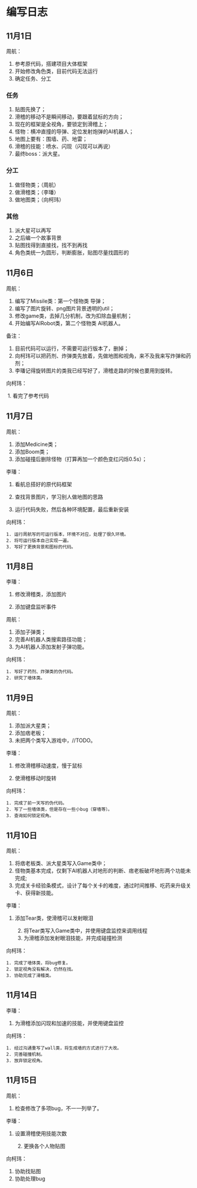 # 编写日志

## 11月1日

周航：
   1. 参考原代码，搭建项目大体框架
   2. 开始修改角色类，目前代码无法运行
   3. 确定任务、分工

### 任务
   1. 贴图先换了；
   2. 滑稽的移动不是瞬间移动，要跟着鼠标的方向；
   3. 现在的框架是全视角，要锁定到滑稽上；
   4. 怪物：横冲直撞的导弹、定位发射炮弹的AI机器人；
   5. 地图上要有：围墙、药、地雷；
   6. 滑稽的技能：喷水、闪现（闪现可以再说）
   7. 最终boss：派大星。

### 分工
   1. 做怪物类；（周航）
   2. 做滑稽类；（李璠）
   3. 做地图类；（向柯玮）

### 其他
   1. 派大星可以再写
   2. 之后编一个故事背景
   3. 贴图找得到直接找，找不到再找
   4. 角色类统一为圆形，判断膨胀，贴图尽量找圆形的

## 11月6日

周航：
   1. 编写了Missile类：第一个怪物类 导弹；
   2. 编写了图片旋转、png图片背景透明的util；
   3. 修改game类，去掉几分机制，改为扣除血量机制；
   4. 开始编写AIRobot类，第二个怪物类 AI机器人。

备注：
1. 目前代码可以运行，不需要可运行版本了，删掉；
2. 向柯玮可以把药剂、炸弹类先放着，先做地图和视角，来不及我来写炸弹和药剂；
3. 李璠记得旋转图片的类我已经写好了，滑稽走路的时候也要用到旋转。

向柯玮：

​	1. 看完了参考代码

## 11月7日

周航：
   1. 添加Medicine类；
   2. 添加Boom类；
   3. 添加碰撞后删除怪物（打算再加一个颜色变红闪烁0.5s）；

李璠：

1. 看航总搭好的原代码框架 

2. 查找背景图片，学习别人做地图的思路

3. 运行代码失败，然后各种环境配置，最后重新安装                                                                                                                                             

向柯玮：

	1. 运行周航写的可运行版本，环境不对应，处理了很久环境。
 	2. 将可运行版本自己实现一遍。
 	3. 写好了更换背景和图标的代码。

## 11月8日

李璠：

1. 修改滑稽类，添加图片 

2. 添加键盘监听事件                                                                                                 

周航：
   1. 添加子弹类；
   2. 完善AI机器人类搜索路径功能；
   3. 为AI机器人添加发射子弹功能。

向柯玮：

	1. 写好了药剂、炸弹类的伪代码。
 	2. 研究了墙体类。

## 11月9日

周航：
   1. 添加派大星类；
   2. 添加痞老板；
   3. 未把两个类写入游戏中，//TODO。

李璠：

1. 修改滑稽移动速度，慢于鼠标

2. 使滑稽移动时旋转

向柯玮：

	1. 完成了前一天写的伪代码。
 	2. 写了一些墙体类，但是存在一些小bug（穿墙等）。
 	3. 查询如何锁定视角。

## 11月10日

周航：
   1. 将痞老板类、派大星类写入Game类中；
   2. 怪物类基本完成，仅剩下AI机器人对地形的判断、痞老板破坏地形两个功能未完成;
   3. 完成关卡经验条模式，设计了每个关卡的难度，通过时间推移、吃药来升级关卡、获得新技能。

李璠：

1. 添加Tear类，使滑稽可以发射眼泪

 	2. 将Tear类写入Game类中，并使用键盘监控来调用线程
 	3. 为滑稽添加发射眼泪技能，并完成碰撞检测

向柯玮：

	1. 完成了墙体类，将bug修复。
 	2. 锁定视角没有解决，仍然在找。
 	3. 协助完成了滑稽类。

## 11月14日

李璠：

1. 为滑稽添加闪现和加速的技能，并使用键盘监控

向柯玮：

 	1. 经过沟通重写了wall类，将生成墙的方式进行了大改。
 	2. 完善碰撞机制。
 	3. 放弃锁定视角。

## 11月15日

周航：

   1. 检查修改了多项bug，不一一列举了。

李璠：

1. 设置滑稽使用技能次数

 	2. 更换各个人物贴图

向柯玮：

1. 协助找贴图
2. 协助处理bug
